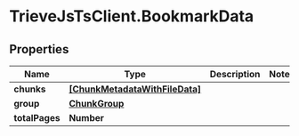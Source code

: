 # TrieveJsTsClient.BookmarkData

## Properties

Name | Type | Description | Notes
------------ | ------------- | ------------- | -------------
**chunks** | [**[ChunkMetadataWithFileData]**](ChunkMetadataWithFileData.md) |  | 
**group** | [**ChunkGroup**](ChunkGroup.md) |  | 
**totalPages** | **Number** |  | 


